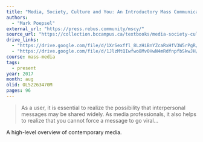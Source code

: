 ```yaml
---
title: "Media, Society, Culture and You: An Introductory Mass Communication Text"
authors:
  - "Mark Poepsel"
external_url: "https://press.rebus.community/mscy/"
source_url: "https://collection.bccampus.ca/textbooks/media-society-culture-and-you-an-introductory-mass-communication-text-rebus-community-243/"
drive_links:
  - "https://drive.google.com/file/d/1XrSexffl_8LzHiBnYZcaRxHfV3W5rPgR/view?usp=drivesdk"
  - "https://drive.google.com/file/d/1JlzMtQIwfwo8Mv0HwN4mRdfnpfbSkwJH/view?usp=drivesdk"
course: mass-media
tags:
  - present
year: 2017
month: aug
olid: OL52263470M
pages: 96
---
```


> As a user, it is essential to realize the possibility that interpersonal messages may be shared widely. 
As media professionals, it also helps to realize that you cannot force a message to go viral...

A high-level overview of contemporary media.
